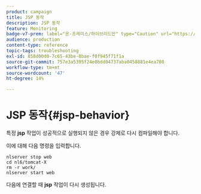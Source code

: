 ```yaml
---
product: campaign
title: JSP 동작
description: JSP 동작
feature: Monitoring
badge-v7-prem: label="온-프레미스/하이브리드만" type="Caution" url="https://experienceleague.adobe.com/docs/campaign-classic/using/installing-campaign-classic/architecture-and-hosting-models/hosting-models-lp/hosting-models.html?lang=ko" tooltip="온-프레미스 및 하이브리드 배포에만 적용"
audience: production
content-type: reference
topic-tags: troubleshooting
exl-id: 858d00d0-7c65-43be-8bae-f0f945f71f1a
source-git-commit: 757e3a5395f24e0bdd04737aba0458881e4ea780
workflow-type: tm+mt
source-wordcount: '47'
ht-degree: 14%

---
```


# JSP 동작{#jsp-behavior}



특정 **jsp** 작업이 성공적으로 실행되지 않은 경우 강제로 다시 컴파일해야 합니다.

이에 대해 다음 명령을 입력합니다.

```
nlserver stop web
cd nl6/tomcat-X
rm -r work/
nlserver start web
```

다음에 연결할 때 **jsp** 작업이 다시 생성됩니다.
